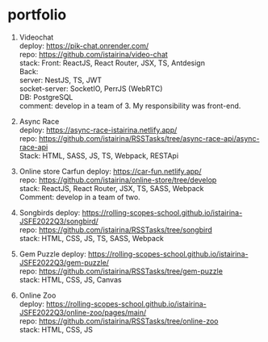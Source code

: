 # portfolio

 1. Videochat  
  deploy: https://pik-chat.onrender.com/  
  repo: https://github.com/istairina/video-chat  
  stack: 
    Front: ReactJS, React Router, JSX, TS, Antdesign  
    Back:  
      server: NestJS, TS, JWT  
      socket-server: SocketIO, PerrJS (WebRTC)  
    DB: PostgreSQL  
  comment: develop in a team of 3. My responsibility was front-end.  
  
 2. Async Race  
  deploy: https://async-race-istairina.netlify.app/  
  repo: https://github.com/istairina/RSSTasks/tree/async-race-api/async-race-api  
  Stack: HTML, SASS, JS, TS, Webpack, RESTApi  
  
 3. Online store Carfun 
  deploy: https://car-fun.netlify.app/  
  repo: https://github.com/istairina/online-store/tree/develop  
  stack: ReactJS, React Router, JSX, TS, SASS, Webpack  
  Comment: develop in a team of two.  
  
 4. Songbirds
  deploy: https://rolling-scopes-school.github.io/istairina-JSFE2022Q3/songbird/  
  repo: https://github.com/istairina/RSSTasks/tree/songbird  
  stack: HTML, CSS, JS, TS, SASS, Webpack  
  
 5. Gem Puzzle
  deploy: https://rolling-scopes-school.github.io/istairina-JSFE2022Q3/gem-puzzle/  
  repo: https://github.com/istairina/RSSTasks/tree/gem-puzzle  
  stack: HTML, CSS, JS, Canvas  
  
 6. Online Zoo  
  deploy: https://rolling-scopes-school.github.io/istairina-JSFE2022Q3/online-zoo/pages/main/  
  repo: https://github.com/istairina/RSSTasks/tree/online-zoo  
  stack: HTML, CSS, JS  
  
